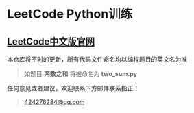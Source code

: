 # LeetCode Python训练
## [LeetCode中文版官网](https://leetcode-cn.com/) 

本仓库将不时的更新，所有代码文件命名均以编程题目的英文名为准
> 如题目 **两数之和** 将被命名为 **two_sum.py**  

任何意见或者建议，欢迎联系下方邮件联系指正！
> 424276284@qq.com

